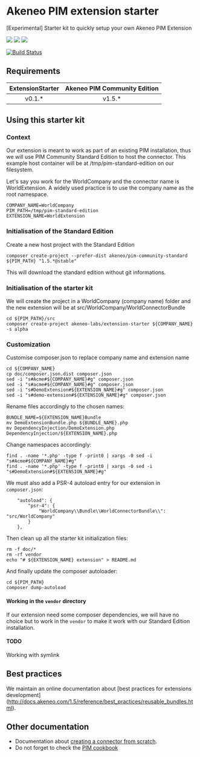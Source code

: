# Akeneo PIM extension starter

[Experimental] Starter kit to quickly setup your own Akeneo PIM Extension

![](https://img.shields.io/badge/PIM%20community-1.3-red.svg)
![](https://img.shields.io/badge/PIM%20community-1.4-red.svg)
![](https://img.shields.io/badge/PIM%20community-1.5-green.svg)

[![Build Status](https://travis-ci.org/akeneo-labs/ExtensionStarter.svg?branch=master)](https://travis-ci.org/akeneo-labs/ExtensionStarter)

## Requirements


| ExtensionStarter | Akeneo PIM Community Edition |
|:----------------:|:----------------------------:|
| v0.1.*           | v1.5.*                       |

## Using this starter kit

### Context
Our extension is meant to work as part of an existing PIM installation,
thus we will use PIM Community Standard Edition to host the connector.
This example host container will be at /tmp/pim-standard-edition on our filesystem. 

Let's say you work for the WorldCompany and the connector name is WorldExtension.
A widely used practice is to use the company name as the root namespace.

```
COMPANY_NAME=WorldCompany
PIM_PATH=/tmp/pim-standard-edition
EXTENSION_NAME=WorldExtension
```

### Initialisation of the Standard Edition
Create a new host project with the Standard Edition

```
composer create-project --prefer-dist akeneo/pim-community-standard ${PIM_PATH} "1.5.*@stable"
```

This will download the standard edition without git informations.

### Initialisation of the starter kit
We will create the project in a WorldCompany (company name) folder and the new extension
will be at src/WorldCompany/WorldConnectorBundle 

```
cd ${PIM_PATH}/src
composer create-project akeneo-labs/extension-starter ${COMPANY_NAME} -s alpha
```

### Customization
Customise composer.json to replace company name and extension name

```
cd ${COMPANY_NAME}
cp doc/composer.json.dist composer.json
sed -i "s#Acme#${COMPANY_NAME}#g" composer.json
sed -i "s#acme#${COMPANY_NAME}#g" composer.json
sed -i "s#DemoExtension#${EXTENSION_NAME}#g" composer.json
sed -i "s#demo-extension#${EXTENSION_NAME}#g" composer.json
```

Rename files accordingly to the chosen names:

```
BUNDLE_NAME=${EXTENSION_NAME}Bundle
mv DemoExtensionBundle.php ${BUNDLE_NAME}.php
mv DependencyInjection/DemoExtension.php DependencyInjection/${EXTENSION_NAME}.php
```

Change namespaces accordingly:

```
find . -name '*.php' -type f -print0 | xargs -0 sed -i "s#Acme#${COMPANY_NAME}#g"
find . -name '*.php' -type f -print0 | xargs -0 sed -i "s#DemoExtension#${EXTENSION_NAME}#g"
```

We must also add a PSR-4 autoload entry for our extension in `composer.json`:

```
    "autoload": {
        "psr-4": {
            "WorldCompany\\Bundle\\WorldConnectorBundle\\": "src/WorldCompany"
        }
    },
```

Then clean up all the starter kit initialization files:

```
rm -f doc/*
rm -rf vendor
echo "# ${EXTENSION_NAME} extension" > README.md
```

And finally update the composer autoloader: 

```
cd ${PIM_PATH}
composer dump-autoload
```

#### Working in the `vendor` directory
If our extension need some composer dependencies, we will have no choice but to work in the `vendor` to make it
work with our Standard Edition installation.

#### TODO
Working with symlink

## Best practices

We maintain an online documentation about
[best practices for extensions development]
(http://docs.akeneo.com/1.5/reference/best_practices/reusable_bundles.html).

## Other documentation
* Documentation about [creating a connector from scratch](http://docs.akeneo.com/latest/contributing/create_connector.html).
* Do not forget to check the [PIM cookbook](http://docs.akeneo.com/latest/cookbook/index.html)
